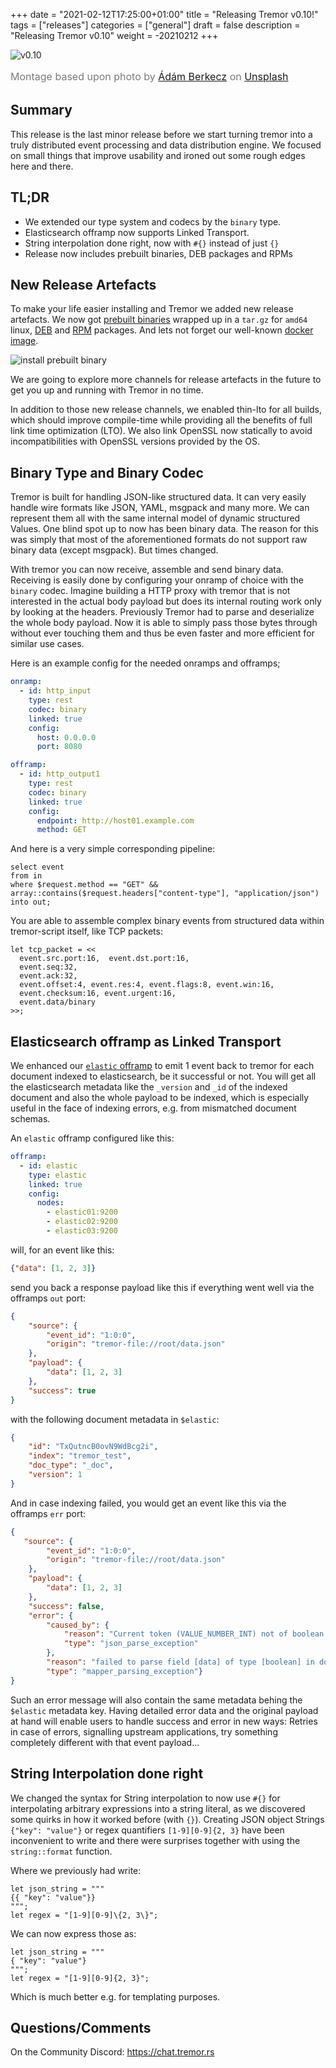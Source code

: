 +++
date = "2021-02-12T17:25:00+01:00"
title = "Releasing Tremor v0.10!"
tags = ["releases"]
categories = ["general"]
draft = false
description = "Releasing Tremor v0.10"
weight = -20210212
+++

![v0.10](/img/blog/2021-02-19/tremor-release-0.10.jpg)

<span style="font-size: 16px; line-height: 24px; color: rgba(49, 52, 57, 0.65)">Montage based upon photo by <a href="https://unsplash.com/@aberkecz?utm_source=unsplash&amp;utm_medium=referral&amp;utm_content=creditCopyText">Ádám Berkecz</a> on <a href="https://unsplash.com/s/photos/dolphins?utm_source=unsplash&amp;utm_medium=referral&amp;utm_content=creditCopyText">Unsplash</a></span>

## Summary

This release is the last minor release before we start turning tremor into a truly distributed event processing and data distribution engine. We focused on small things that improve usability and ironed out some rough edges here and there.

## TL;DR

* We extended our type system and codecs by the `binary` type.
* Elasticsearch offramp now supports Linked Transport.
* String interpolation done right, now with `#{}` instead of just `{}`
* Release now includes prebuilt binaries, DEB packages and RPMs

## New Release Artefacts

To make your life easier installing and Tremor we added new release artefacts. We now got [prebuilt binaries](https://github.com/tremor-rs/tremor-runtime/releases/download/v0.10.0/tremor-0.10.0-x86_64-unknown-linux-gnu.tar.gz) wrapped up in a `tar.gz` for `amd64` linux, [DEB](https://github.com/tremor-rs/tremor-runtime/releases/download/v0.10.0/tremor_0.10.0_amd64.deb) and [RPM](https://github.com/tremor-rs/tremor-runtime/releases/download/v0.10.0/tremor-0.10.0-1.x86_64.rpm) packages. And lets not forget our well-known [docker image](https://hub.docker.com/repository/docker/tremorproject/tremor).

![install prebuilt binary](/img/blog/2021-02-19/2021-02-19_prebuilt_binary.gif)

We are going to explore more channels for release artefacts in the future to get you up and running with Tremor in no time.

In addition to those new release channels, we enabled thin-lto for all builds, which should improve compile-time while providing all the benefits of full link time optimization (LTO). We also link OpenSSL now statically to avoid incompatibilities with OpenSSL versions provided by the OS.

## Binary Type and Binary Codec

Tremor is built for handling JSON-like structured data. It can very easily handle wire formats like JSON, YAML, msgpack and many more. We can represent them all with the same internal model of dynamic structured Values. One blind spot up to now has been binary data. The reason for this was simply that most of the aforementioned formats do not support raw binary data (except msgpack). But times changed.

With tremor you can now receive, assemble and send binary data. Receiving is easily done by configuring your onramp of choice with the `binary` codec. Imagine building a HTTP proxy with tremor that is not interested in the actual body payload but does its internal routing work only by looking at the headers. Previously Tremor had to parse and deserialize the whole body payload. Now it is able to simply pass those bytes through without ever touching them and thus be even faster and more efficient for similar use cases.

Here is an example config for the needed onramps and offramps;

```yaml
onramp:
  - id: http_input
    type: rest
    codec: binary
    linked: true
    config:
      host: 0.0.0.0
      port: 8080

offramp:
  - id: http_output1
    type: rest
    codec: binary
    linked: true
    config:
      endpoint: http://host01.example.com
      method: GET
```

And here is a very simple corresponding pipeline:

```trickle
select event
from in
where $request.method == "GET" && array::contains($request.headers["content-type"], "application/json")
into out;
```

You are able to assemble complex binary events from structured data within tremor-script itself, like TCP packets:

```
let tcp_packet = <<
  event.src.port:16,  event.dst.port:16,
  event.seq:32,
  event.ack:32,
  event.offset:4, event.res:4, event.flags:8, event.win:16,
  event.checksum:16, event.urgent:16,
  event.data/binary
>>;
```

## Elasticsearch offramp as Linked Transport

We enhanced our [`elastic` offramp](https://docs.tremor.rs/artefacts/offramps/#elastic) to emit 1 event back to tremor for each document indexed to elasticsearch, be it successful or not. You will get all the elasticsearch metadata like the `_version` and `_id` of the indexed document and also the whole payload to be indexed, which is especially useful in the face of indexing errors, e.g. from mismatched document schemas.

An `elastic` offramp configured like this:

```yaml
offramp:
  - id: elastic
    type: elastic
    linked: true
    config:
      nodes:
        - elastic01:9200
        - elastic02:9200
        - elastic03:9200
```

will, for an event like this:

```json
{"data": [1, 2, 3]}
```

send you back a response payload like this if everything went well via the offramps `out` port:

```json
{
    "source": {
        "event_id": "1:0:0",
        "origin": "tremor-file://root/data.json"
    },
    "payload": {
        "data": [1, 2, 3]
    },
    "success": true
}
```

with the following document metadata in `$elastic`:

```json
{
    "id": "TxQutncB0ovN9WdBcg2i",
    "index": "tremor_test",
    "doc_type": "_doc",
    "version": 1
}
```

And in case indexing failed, you would get an event like this via the offramps `err` port:

```json
{
   "source": {
        "event_id": "1:0:0",
        "origin": "tremor-file://root/data.json"
    },
    "payload": {
        "data": [1, 2, 3]
    },
    "success": false,
    "error": {
        "caused_by": {
            "reason": "Current token (VALUE_NUMBER_INT) not of boolean type\n at [Source: (byte[])\"POST //_bulk HTTP/1.1\r\ncontent-type: application/json\r\ncontent-length: 346\r\nuser-agent: reqwest/0.9.24\r\naccept: */*\r\naccept-encoding: gzip\r\nhost: 127.0.0.1:9200\r\n\r\n{\"index\":{\"_index\":\"tremor_test\",\"_type\":\"_doc\"}}\n{\"data\":\"[1, 2, 3]\"}\n\"[truncated 10 bytes]; line: 1, column: 13]",
            "type": "json_parse_exception"
        },
        "reason": "failed to parse field [data] of type [boolean] in document with id 'TxQutncB0ovN9WdBcg2i'. Preview of field's value: '1'",
        "type": "mapper_parsing_exception"}
}
```

Such an error message will also contain the same metadata behing the `$elastic` metadata key.
Having detailed error data and the original payload at hand will enable users to handle success and error in new ways: Retries in case of errors, signalling upstream applications, try something completely different with that event payload...

## String Interpolation done right

We changed the syntax for String interpolation to now use `#{}` for interpolating arbitrary expressions into a string literal, as we discovered some quirks in how it worked before (with `{}`). Creating JSON object Strings `{"key": "value"}` or regex quantifiers `[1-9][0-9]{2, 3}` have been inconvenient to write and there were surprises together with using the `string::format` function.

Where we previously had write:

```tremor
let json_string = """
{{ "key": "value"}}
""";
let regex = "[1-9][0-9]\{2, 3\}";
```

We can now express those as:

```tremor
let json_string = """
{ "key": "value"}
""";
let regex = "[1-9][0-9]{2, 3}";
```

Which is much better e.g. for templating purposes.

## Questions/Comments

On the Community Discord: https://chat.tremor.rs
